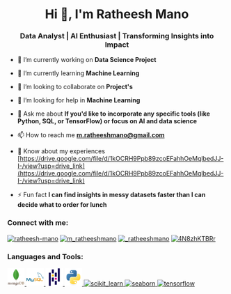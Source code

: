 <h1 align="center">Hi 👋, I'm Ratheesh Mano</h1>
<h3 align="center">Data Analyst | AI Enthusiast | Transforming Insights into Impact</h3>

- 🔭 I’m currently working on **Data Science Project**

- 🌱 I’m currently learning **Machine Learning**

- 👯 I’m looking to collaborate on **Project's**

- 🤝 I’m looking for help in **Machine Learning**

- 💬 Ask me about **If you'd like to incorporate any specific tools (like Python, SQL, or TensorFlow) or focus on AI and data science**

- 📫 How to reach me **m.ratheeshmano@gmail.com**

- 📄 Know about my experiences [https://drive.google.com/file/d/1kOCRH9Ppb89zcoEFahhOeMqlbedJJ-I-/view?usp=drive_link](https://drive.google.com/file/d/1kOCRH9Ppb89zcoEFahhOeMqlbedJJ-I-/view?usp=drive_link)

- ⚡ Fun fact **I can find insights in messy datasets faster than I can decide what to order for lunch**

<h3 align="left">Connect with me:</h3>
<p align="left">
<a href="https://linkedin.com/in/ratheesh-mano" target="blank"><img align="center" src="https://raw.githubusercontent.com/rahuldkjain/github-profile-readme-generator/master/src/images/icons/Social/linked-in-alt.svg" alt="ratheesh-mano" height="30" width="40" /></a>
<a href="https://www.hackerrank.com/m_ratheeshmano" target="blank"><img align="center" src="https://raw.githubusercontent.com/rahuldkjain/github-profile-readme-generator/master/src/images/icons/Social/hackerrank.svg" alt="m_ratheeshmano" height="30" width="40" /></a>
<a href="https://www.leetcode.com/_ratheeshmano" target="blank"><img align="center" src="https://raw.githubusercontent.com/rahuldkjain/github-profile-readme-generator/master/src/images/icons/Social/leet-code.svg" alt="_ratheeshmano" height="30" width="40" /></a>
<a href="https://discord.gg/4N8zhKTBRr" target="blank"><img align="center" src="https://raw.githubusercontent.com/rahuldkjain/github-profile-readme-generator/master/src/images/icons/Social/discord.svg" alt="4N8zhKTBRr" height="30" width="40" /></a>
</p>

<h3 align="left">Languages and Tools:</h3>
<p align="left"> <a href="https://www.mongodb.com/" target="_blank" rel="noreferrer"> <img src="https://raw.githubusercontent.com/devicons/devicon/master/icons/mongodb/mongodb-original-wordmark.svg" alt="mongodb" width="40" height="40"/> </a> <a href="https://www.mysql.com/" target="_blank" rel="noreferrer"> <img src="https://raw.githubusercontent.com/devicons/devicon/master/icons/mysql/mysql-original-wordmark.svg" alt="mysql" width="40" height="40"/> </a> <a href="https://pandas.pydata.org/" target="_blank" rel="noreferrer"> <img src="https://raw.githubusercontent.com/devicons/devicon/2ae2a900d2f041da66e950e4d48052658d850630/icons/pandas/pandas-original.svg" alt="pandas" width="40" height="40"/> </a> <a href="https://www.python.org" target="_blank" rel="noreferrer"> <img src="https://raw.githubusercontent.com/devicons/devicon/master/icons/python/python-original.svg" alt="python" width="40" height="40"/> </a> <a href="https://scikit-learn.org/" target="_blank" rel="noreferrer"> <img src="https://upload.wikimedia.org/wikipedia/commons/0/05/Scikit_learn_logo_small.svg" alt="scikit_learn" width="40" height="40"/> </a> <a href="https://seaborn.pydata.org/" target="_blank" rel="noreferrer"> <img src="https://seaborn.pydata.org/_images/logo-mark-lightbg.svg" alt="seaborn" width="40" height="40"/> </a> <a href="https://www.tensorflow.org" target="_blank" rel="noreferrer"> <img src="https://www.vectorlogo.zone/logos/tensorflow/tensorflow-icon.svg" alt="tensorflow" width="40" height="40"/> </a> </p>
